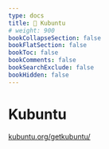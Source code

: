 ```yaml
---
type: docs
title: 🔷 Kubuntu
# weight: 900
bookCollapseSection: false
bookFlatSection: false
bookToc: false
bookComments: false
bookSearchExclude: false
bookHidden: false
---
```


# Kubuntu

[kubuntu.org/getkubuntu/](https://kubuntu.org/getkubuntu/?sl)
